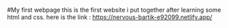 #My first webpage
this is the first website i put together after learning some html and css.
here is the link : https://nervous-bartik-e92099.netlify.app/
